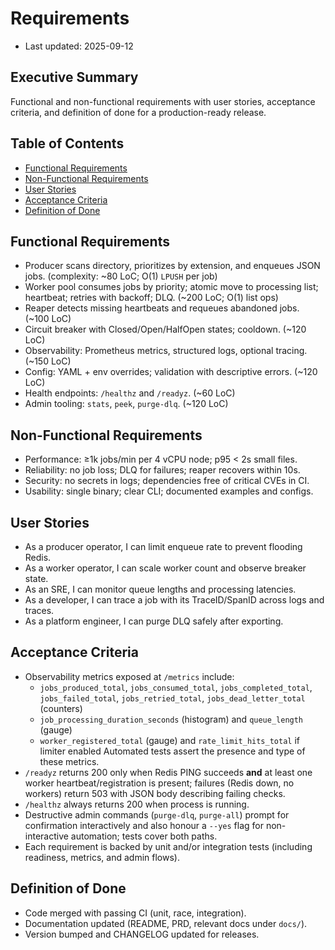 # Requirements

- Last updated: 2025-09-12

## Executive Summary

Functional and non-functional requirements with user stories, acceptance criteria, and definition of done for a production-ready release.

## Table of Contents

- [Functional Requirements](#functional-requirements)
- [Non-Functional Requirements](#non-functional-requirements)
- [User Stories](#user-stories)
- [Acceptance Criteria](#acceptance-criteria)
- [Definition of Done](#definition-of-done)

## Functional Requirements

- Producer scans directory, prioritizes by extension, and enqueues JSON jobs. (complexity: ~80 LoC; O(1) `LPUSH` per job)
- Worker pool consumes jobs by priority; atomic move to processing list; heartbeat; retries with backoff; DLQ. (~200 LoC; O(1) list ops)
- Reaper detects missing heartbeats and requeues abandoned jobs. (~100 LoC)
- Circuit breaker with Closed/Open/HalfOpen states; cooldown. (~120 LoC)
- Observability: Prometheus metrics, structured logs, optional tracing. (~150 LoC)
- Config: YAML + env overrides; validation with descriptive errors. (~120 LoC)
- Health endpoints: `/healthz` and `/readyz`. (~60 LoC)
- Admin tooling: `stats`, `peek`, `purge-dlq`. (~120 LoC)

## Non-Functional Requirements

- Performance: ≥1k jobs/min per 4 vCPU node; p95 < 2s small files.
- Reliability: no job loss; DLQ for failures; reaper recovers within 10s.
- Security: no secrets in logs; dependencies free of critical CVEs in CI.
- Usability: single binary; clear CLI; documented examples and configs.

## User Stories

- As a producer operator, I can limit enqueue rate to prevent flooding Redis.
- As a worker operator, I can scale worker count and observe breaker state.
- As an SRE, I can monitor queue lengths and processing latencies.
- As a developer, I can trace a job with its TraceID/SpanID across logs and traces.
- As a platform engineer, I can purge DLQ safely after exporting.

## Acceptance Criteria

- Observability metrics exposed at `/metrics` include:
  - `jobs_produced_total`, `jobs_consumed_total`, `jobs_completed_total`, `jobs_failed_total`, `jobs_retried_total`, `jobs_dead_letter_total` (counters)
  - `job_processing_duration_seconds` (histogram) and `queue_length` (gauge)
  - `worker_registered_total` (gauge) and `rate_limit_hits_total` if limiter enabled
  Automated tests assert the presence and type of these metrics.
- `/readyz` returns 200 only when Redis PING succeeds **and** at least one worker heartbeat/registration is present; failures (Redis down, no workers) return 503 with JSON body describing failing checks.
- `/healthz` always returns 200 when process is running.
- Destructive admin commands (`purge-dlq`, `purge-all`) prompt for confirmation interactively and also honour a `--yes` flag for non-interactive automation; tests cover both paths.
- Each requirement is backed by unit and/or integration tests (including readiness, metrics, and admin flows).

## Definition of Done

- Code merged with passing CI (unit, race, integration).
- Documentation updated (README, PRD, relevant docs under `docs/`).
- Version bumped and CHANGELOG updated for releases.
